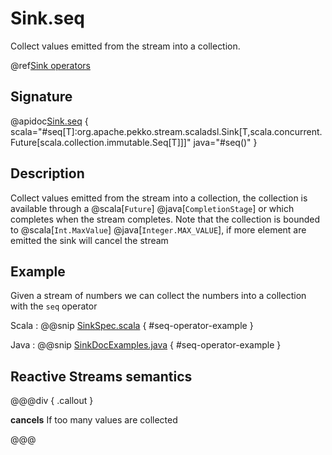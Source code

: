 # Sink.seq

Collect values emitted from the stream into a collection.

@ref[Sink operators](../index.md#sink-operators)

## Signature

@apidoc[Sink.seq](Sink$) { scala="#seq[T]:org.apache.pekko.stream.scaladsl.Sink[T,scala.concurrent.Future[scala.collection.immutable.Seq[T]]]" java="#seq()" }


## Description

Collect values emitted from the stream into a collection, the collection is available through a @scala[`Future`] @java[`CompletionStage`] or
which completes when the stream completes. Note that the collection is bounded to @scala[`Int.MaxValue`] @java[`Integer.MAX_VALUE`],
if more element are emitted the sink will cancel the stream

## Example

Given a stream of numbers we can collect the numbers into a collection with the `seq` operator

Scala
:   @@snip [SinkSpec.scala](/stream-tests/src/test/scala/org/apache/pekko/stream/scaladsl/SinkSpec.scala) { #seq-operator-example }

Java
:   @@snip [SinkDocExamples.java](/docs/src/test/java/jdocs/stream/operators/SinkDocExamples.java) { #seq-operator-example }

## Reactive Streams semantics

@@@div { .callout }

**cancels** If too many values are collected

@@@


